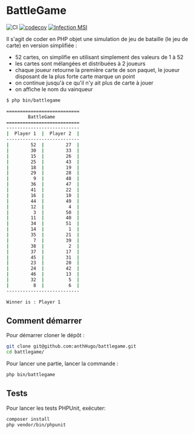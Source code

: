 # BattleGame 
![CI](https://github.com/anthHugo/battlegame/workflows/CI/badge.svg)
[![codecov](https://codecov.io/gh/anthHugo/battlegame/branch/master/graph/badge.svg)](https://codecov.io/gh/anthHugo/battlegame)
[![Infection MSI](https://badge.stryker-mutator.io/github.com/anthHugo/battlegame/master)](https://infection.github.io)

Il s'agit de coder en PHP objet une simulation de jeu de bataille (le jeu de carte) en version simplifiée :

* 52 cartes, on simplifie en utilisant simplement des valeurs de 1 à 52
* les cartes sont mélangées et distribuées à 2 joueurs
* chaque joueur retourne la première carte de son paquet, le joueur disposant de la plus forte carte marque un point
* on continue jusqu'à ce qu'il n'y ait plus de carte à jouer
* on affiche le nom du vainqueur

```bash
$ php bin/battlegame

===========================
        BattleGame
===========================
---------------------------
|  Player 1  |  Player 2  |
---------------------------
|        52  |        27  |
|        30  |        33  |
|        15  |        26  |
|        25  |        43  |
|        18  |        19  |
|        29  |        28  |
|         9  |        48  |
|        36  |        47  |
|        41  |        22  |
|        16  |        10  |
|        44  |        49  |
|        12  |         4  |
|         3  |        50  |
|        11  |        40  |
|        34  |        51  |
|        14  |         1  |
|        35  |        21  |
|         7  |        39  |
|        38  |         2  |
|        37  |        17  |
|        45  |        31  |
|        23  |        20  |
|        24  |        42  |
|        46  |        13  |
|        32  |         5  |
|         8  |         6  |
---------------------------

Winner is : Player 1
```

## Comment démarrer

Pour démarrer cloner le dépôt  :

```bash
git clone git@github.com:anthHugo/battlegame.git
cd battlegame/
```

Pour lancer une partie, lancer la commande :

```bash
php bin/battlegame
```

## Tests

Pour lancer les tests PHPUnit, exécuter:

```bash
composer install
php vendor/bin/phpunit
```
